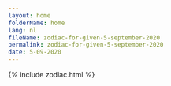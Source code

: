 ```yaml
---
layout: home
folderName: home
lang: nl
fileName: zodiac-for-given-5-september-2020
permalink: zodiac-for-given-5-september-2020
date: 5-09-2020
---
```

{% include zodiac.html %}
